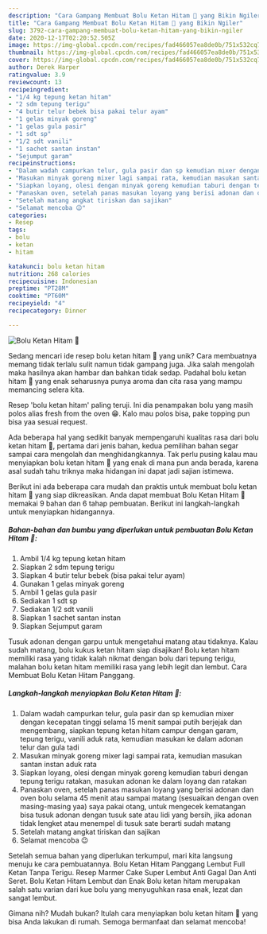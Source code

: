 ```yaml
---
description: "Cara Gampang Membuat Bolu Ketan Hitam 🍰 yang Bikin Ngiler"
title: "Cara Gampang Membuat Bolu Ketan Hitam 🍰 yang Bikin Ngiler"
slug: 3792-cara-gampang-membuat-bolu-ketan-hitam-yang-bikin-ngiler
date: 2020-12-17T02:20:52.505Z
image: https://img-global.cpcdn.com/recipes/fad466057ea8de0b/751x532cq70/bolu-ketan-hitam-🍰-foto-resep-utama.jpg
thumbnail: https://img-global.cpcdn.com/recipes/fad466057ea8de0b/751x532cq70/bolu-ketan-hitam-🍰-foto-resep-utama.jpg
cover: https://img-global.cpcdn.com/recipes/fad466057ea8de0b/751x532cq70/bolu-ketan-hitam-🍰-foto-resep-utama.jpg
author: Derek Harper
ratingvalue: 3.9
reviewcount: 13
recipeingredient:
- "1/4 kg tepung ketan hitam"
- "2 sdm tepung terigu"
- "4 butir telur bebek bisa pakai telur ayam"
- "1 gelas minyak goreng"
- "1 gelas gula pasir"
- "1 sdt sp"
- "1/2 sdt vanili"
- "1 sachet santan instan"
- "Sejumput garam"
recipeinstructions:
- "Dalam wadah campurkan telur, gula pasir dan sp kemudian mixer dengan kecepatan tinggi selama 15 menit sampai putih berjejak dan mengembang, siapkan tepung ketan hitam campur dengan garam, tepung terigu, vanili aduk rata, kemudian masukan ke dalam adonan telur dan gula tadi"
- "Masukan minyak goreng mixer lagi sampai rata, kemudian masukan santan instan aduk rata"
- "Siapkan loyang, olesi dengan minyak goreng kemudian taburi dengan tepung terigu ratakan, masukan adonan ke dalam loyang dan ratakan"
- "Panaskan oven, setelah panas masukan loyang yang berisi adonan dan oven bolu selama 45 menit atau sampai matang (sesuaikan dengan oven masing-masing yaa) saya pakai otang, untuk mengecek kematangan bisa tusuk adonan dengan tusuk sate atau lidi yang bersih, jika adonan tidak lengket atau menempel di tusuk sate berarti sudah matang"
- "Setelah matang angkat tiriskan dan sajikan"
- "Selamat mencoba 😉"
categories:
- Resep
tags:
- bolu
- ketan
- hitam

katakunci: bolu ketan hitam 
nutrition: 268 calories
recipecuisine: Indonesian
preptime: "PT28M"
cooktime: "PT60M"
recipeyield: "4"
recipecategory: Dinner

---
```



![Bolu Ketan Hitam 🍰](https://img-global.cpcdn.com/recipes/fad466057ea8de0b/751x532cq70/bolu-ketan-hitam-🍰-foto-resep-utama.jpg)

Sedang mencari ide resep bolu ketan hitam 🍰 yang unik? Cara membuatnya memang tidak terlalu sulit namun tidak gampang juga. Jika salah mengolah maka hasilnya akan hambar dan bahkan tidak sedap. Padahal bolu ketan hitam 🍰 yang enak seharusnya punya aroma dan cita rasa yang mampu memancing selera kita.

Resep &#39;bolu ketan hitam&#39; paling teruji. Ini dia penampakan bolu yang masih polos alias fresh from the oven 😁. Kalo mau polos bisa, pake topping pun bisa yaa sesuai request.

Ada beberapa hal yang sedikit banyak mempengaruhi kualitas rasa dari bolu ketan hitam 🍰, pertama dari jenis bahan, kedua pemilihan bahan segar sampai cara mengolah dan menghidangkannya. Tak perlu pusing kalau mau menyiapkan bolu ketan hitam 🍰 yang enak di mana pun anda berada, karena asal sudah tahu triknya maka hidangan ini dapat jadi sajian istimewa.


Berikut ini ada beberapa cara mudah dan praktis untuk membuat bolu ketan hitam 🍰 yang siap dikreasikan. Anda dapat membuat Bolu Ketan Hitam 🍰 memakai 9 bahan dan 6 tahap pembuatan. Berikut ini langkah-langkah untuk menyiapkan hidangannya.

<!--inarticleads1-->

##### Bahan-bahan dan bumbu yang diperlukan untuk pembuatan Bolu Ketan Hitam 🍰:

1. Ambil 1/4 kg tepung ketan hitam
1. Siapkan 2 sdm tepung terigu
1. Siapkan 4 butir telur bebek (bisa pakai telur ayam)
1. Gunakan 1 gelas minyak goreng
1. Ambil 1 gelas gula pasir
1. Sediakan 1 sdt sp
1. Sediakan 1/2 sdt vanili
1. Siapkan 1 sachet santan instan
1. Siapkan Sejumput garam


Tusuk adonan dengan garpu untuk mengetahui matang atau tidaknya. Kalau sudah matang, bolu kukus ketan hitam siap disajikan! Bolu ketan hitam memiliki rasa yang tidak kalah nikmat dengan bolu dari tepung terigu, malahan bolu ketan hitam memiliki rasa yang lebih legit dan lembut. Cara Membuat Bolu Ketan Hitam Panggang. 

<!--inarticleads2-->

##### Langkah-langkah menyiapkan Bolu Ketan Hitam 🍰:

1. Dalam wadah campurkan telur, gula pasir dan sp kemudian mixer dengan kecepatan tinggi selama 15 menit sampai putih berjejak dan mengembang, siapkan tepung ketan hitam campur dengan garam, tepung terigu, vanili aduk rata, kemudian masukan ke dalam adonan telur dan gula tadi
1. Masukan minyak goreng mixer lagi sampai rata, kemudian masukan santan instan aduk rata
1. Siapkan loyang, olesi dengan minyak goreng kemudian taburi dengan tepung terigu ratakan, masukan adonan ke dalam loyang dan ratakan
1. Panaskan oven, setelah panas masukan loyang yang berisi adonan dan oven bolu selama 45 menit atau sampai matang (sesuaikan dengan oven masing-masing yaa) saya pakai otang, untuk mengecek kematangan bisa tusuk adonan dengan tusuk sate atau lidi yang bersih, jika adonan tidak lengket atau menempel di tusuk sate berarti sudah matang
1. Setelah matang angkat tiriskan dan sajikan
1. Selamat mencoba 😉


Setelah semua bahan yang diperlukan terkumpul, mari kita langsung menuju ke cara pembuatannya. Bolu Ketan Hitam Panggang Lembut Full Ketan Tanpa Terigu. Resep Marmer Cake Super Lembut Anti Gagal Dan Anti Seret. Bolu Ketan Hitam Lembut dan Enak Bolu ketan hitam merupakan salah satu varian dari kue bolu yang menyuguhkan rasa enak, lezat dan sangat lembut. 

Gimana nih? Mudah bukan? Itulah cara menyiapkan bolu ketan hitam 🍰 yang bisa Anda lakukan di rumah. Semoga bermanfaat dan selamat mencoba!
